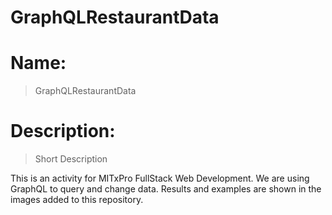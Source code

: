 # GraphQLRestaurantData

# Name:
> GraphQLRestaurantData

# Description: 
> Short Description 

This is an activity for MITxPro FullStack Web Development. We are using GraphQL to query and change data. Results and examples are shown in the images added to this repository.
